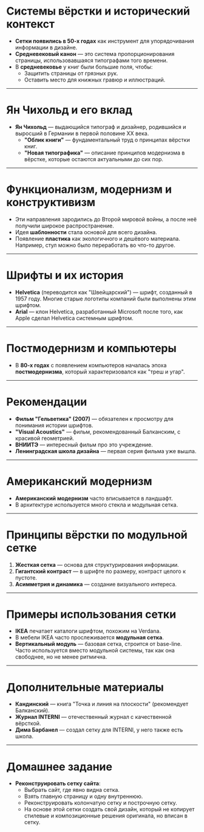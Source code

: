 # Системы вёрстки и исторический контекст

- **Сетки появились в 50-х годах** как инструмент для упорядочивания информации в дизайне.  
- **Средневековый канон** — это система пропорционирования страницы, использовавшаяся типографами того времени.  
- В **средневековье** у книг были большие поля, чтобы:  
  - Защитить страницы от грязных рук.  
  - Оставить место для книжных гравюр и иллюстраций.  

---

# Ян Чихольд и его вклад

- **Ян Чихольд** — выдающийся типограф и дизайнер, родившийся и выросший в Германии в первой половине XX века.  
  - **"Облик книги"** — фундаментальный труд о принципах вёрстки книг.  
  - **"Новая типографика"** — описание принципов модернизма в вёрстке, которые остаются актуальными до сих пор.  

---

# Функционализм, модернизм и конструктивизм

- Эти направления зародились до Второй мировой войны, а после неё получили широкое распространение.  
- Идея **шаблонности** стала основой для всего дизайна.  
- Появление **пластика** как экологичного и дешёвого материала. Например, стул можно было переработать во что-то другое.  

---

# Шрифты и их история

- **Helvetica** (переводится как "Швейцарский") — шрифт, созданный в 1957 году. Многие старые логотипы компаний были выполнены этим шрифтом.  
- **Arial** — клон Helvetica, разработанный Microsoft после того, как Apple сделал Helvetica системным шрифтом.  

---

# Постмодернизм и компьютеры

- В **80-х годах** с появлением компьютеров началась эпоха **постмодернизма**, который характеризовался как "треш и угар".  

---

# Рекомендации

- **Фильм "Гельветика" (2007)** — обязателен к просмотру для понимания истории шрифтов.  
- **"Visual Acoustics"** — фильм, рекомендованный Балканским, с красивой геометрией.  
- **ВНИИТЭ** — интересный фильм про это учреждение.  
- **Ленинградская школа дизайна** — первая серия фильма уже вышла.  

---

# Американский модернизм

- **Американский модернизм** часто вписывается в ландшафт.  
- В архитектуре используется много стекла и модульная сетка.  

---

# Принципы вёрстки по модульной сетке

1. **Жесткая сетка** — основа для структурирования информации.  
2. **Гигантский контраст** — в шрифте по размеру, контраст целого к пустоте.  
3. **Асимметрия и динамика** — создание визуального интереса.  

---

# Примеры использования сетки

- **IKEA** печатает каталоги шрифтом, похожим на Verdana.  
- В мебели IKEA часто прослеживается **модульная сетка**.  
- **Вертикальный модуль** — базовая сетка, строится от base-line. Часто используется вместо модульной системы, так как она свободнее, но не менее ритмична.  

---

# Дополнительные материалы

- **Кандинский** — книга "Точка и линия на плоскости" (рекомендует Балканский).  
- **Журнал INTERNI** — отечественный журнал с качественной вёрсткой.  
- **Дима Барбанел** — создал сетку для INTERNI, у него также есть школа.  

---

# Домашнее задание

- **Реконструировать сетку сайта**:  
  - Выбрать сайт, где явно видна сетка.  
  - Взять главную страницу и одну внутреннюю.  
  - Реконструировать колончатую сетку и построчную сетку.  
  - На основе этой сетки создать свой дизайн, который не копирует стилевые и композиционные решения оригинала, но вписан в сетку.
